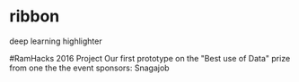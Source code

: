 # ribbon
deep learning highlighter

#RamHacks 2016 Project
Our first prototype on the "Best use of Data" prize from one the the event sponsors: Snagajob
